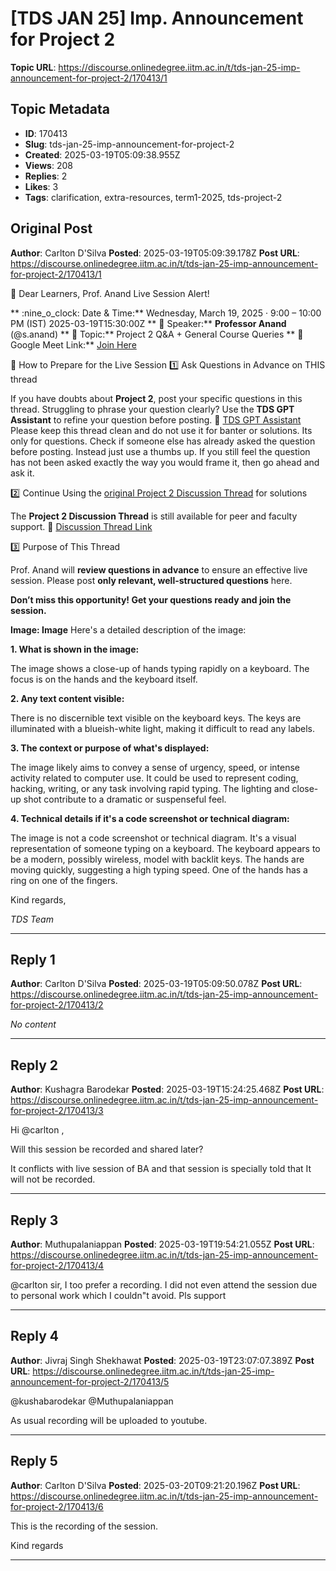 # [TDS JAN 25] Imp. Announcement for Project 2

**Topic URL**: https://discourse.onlinedegree.iitm.ac.in/t/tds-jan-25-imp-announcement-for-project-2/170413/1

## Topic Metadata
- **ID**: 170413
- **Slug**: tds-jan-25-imp-announcement-for-project-2
- **Created**: 2025-03-19T05:09:38.955Z
- **Views**: 208
- **Replies**: 2
- **Likes**: 3
- **Tags**: clarification, extra-resources, term1-2025, tds-project-2

## Original Post
**Author**: Carlton D'Silva
**Posted**: 2025-03-19T05:09:39.178Z
**Post URL**: https://discourse.onlinedegree.iitm.ac.in/t/tds-jan-25-imp-announcement-for-project-2/170413/1

:loudspeaker:  Dear Learners,
Prof. Anand Live Session Alert!

** :nine_o_clock:  Date & Time:** Wednesday, March 19, 2025 · 9:00 – 10:00 PM (IST)  2025-03-19T15:30:00Z
** :microphone:  Speaker:** **Professor Anand** (@s.anand)
** :pushpin:  Topic:** Project 2 Q&A + General Course Queries
** :link:  Google Meet Link:** [Join Here](https://meet.google.com/jdr-pquo-vza)

 :memo:  How to Prepare for the Live Session
 :one:  Ask Questions in Advance  on THIS thread

If you have doubts about **Project 2**, post your specific questions in this thread.
Struggling to phrase your question clearly? Use the **TDS GPT Assistant** to refine your question before posting.
 :link:  [TDS GPT Assistant](https://chatgpt.com/g/g-mZqKVxKDx-iitm-tds-teaching-assistant)
Please keep this thread clean and do not use it for banter or solutions. Its only for questions.
Check if someone else has already asked the question before posting. Instead just use a thumbs up.
If you still feel the question has not been asked exactly the way you would frame it, then go ahead and ask it.

 :two:  Continue Using the [original Project 2 Discussion Thread](https://discourse.onlinedegree.iitm.ac.in/t/project-2-tds-solver-discussion-thread/169029/62) for solutions

The **Project 2 Discussion Thread** is still available for peer and faculty support.
 :pushpin:  [Discussion Thread Link](https://discourse.onlinedegree.iitm.ac.in/t/project-2-tds-solver-discussion-thread/169029/62)

 :three:  Purpose of This Thread

Prof. Anand will **review questions in advance** to ensure an effective live session.
Please post **only relevant, well-structured questions** here.

**Don’t miss this opportunity! Get your questions ready and join the session.**

**Image: Image**
Here's a detailed description of the image:

**1. What is shown in the image:**

The image shows a close-up of hands typing rapidly on a keyboard. The focus is on the hands and the keyboard itself.

**2. Any text content visible:**

There is no discernible text visible on the keyboard keys. The keys are illuminated with a blueish-white light, making it difficult to read any labels.

**3. The context or purpose of what's displayed:**

The image likely aims to convey a sense of urgency, speed, or intense activity related to computer use. It could be used to represent coding, hacking, writing, or any task involving rapid typing. The lighting and close-up shot contribute to a dramatic or suspenseful feel.

**4. Technical details if it's a code screenshot or technical diagram:**

The image is not a code screenshot or technical diagram. It's a visual representation of someone typing on a keyboard. The keyboard appears to be a modern, possibly wireless, model with backlit keys. The hands are moving quickly, suggesting a high typing speed. One of the hands has a ring on one of the fingers.

Kind regards,

*TDS Team*

---

## Reply 1
**Author**: Carlton D'Silva
**Posted**: 2025-03-19T05:09:50.078Z
**Post URL**: https://discourse.onlinedegree.iitm.ac.in/t/tds-jan-25-imp-announcement-for-project-2/170413/2

*No content*

---

## Reply 2
**Author**: Kushagra Barodekar
**Posted**: 2025-03-19T15:24:25.468Z
**Post URL**: https://discourse.onlinedegree.iitm.ac.in/t/tds-jan-25-imp-announcement-for-project-2/170413/3

Hi @carlton ,

Will this session be recorded and shared later?

It conflicts with live session of BA and that session is specially told that It will not be recorded.

---

## Reply 3
**Author**: Muthupalaniappan
**Posted**: 2025-03-19T19:54:21.055Z
**Post URL**: https://discourse.onlinedegree.iitm.ac.in/t/tds-jan-25-imp-announcement-for-project-2/170413/4

@carlton sir, I too prefer a recording. I did not even attend the session due to personal work which I couldn"t avoid. Pls support

---

## Reply 4
**Author**: Jivraj Singh Shekhawat
**Posted**: 2025-03-19T23:07:07.389Z
**Post URL**: https://discourse.onlinedegree.iitm.ac.in/t/tds-jan-25-imp-announcement-for-project-2/170413/5

@kushabarodekar @Muthupalaniappan

As usual recording will be uploaded to youtube.

---

## Reply 5
**Author**: Carlton D'Silva
**Posted**: 2025-03-20T09:21:20.196Z
**Post URL**: https://discourse.onlinedegree.iitm.ac.in/t/tds-jan-25-imp-announcement-for-project-2/170413/6

This is the recording of the session.

Kind regards

---
